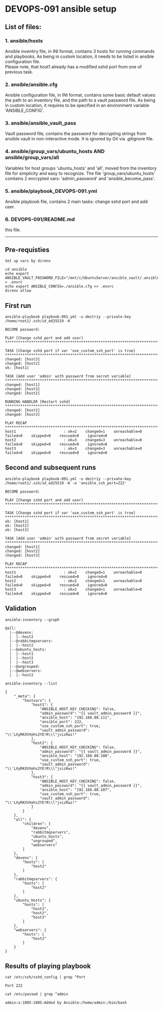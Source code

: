 # DEVOPS-091 ansible setup

## List of files:
### 1. ansible/hosts
Ansible inventiry file, in INI format, contains 3 hosts for running commands and playbooks. As being in custom location, it needs to be listed in ansible configuration file.  
Please note, that host1 already has a modified sshd port from one of previous task.

### 2. ansible/ansible.cfg
Ansible configuration file, in INI format, contains some basic default values: the path to an inventory file, and the path to a vault password file. As being in custom location, it requires to be specified in an environment variable 'ANSIBLE_CONFIG'.

### 3. ansible/ansible_vault_pass
Vault password file, contains the password for decrypting strings from ansible vault in non-interactive mode. It is ignored by Git via .gitignore file.

### 4. ansible/group_vars/ubuntu_hosts AND ansible/group_vars/all
Variables for host groups 'ubuntu_hosts' and 'all', moved from the inventory file for simplicity and easy to recognize. The file 'group_vars/ubuntu_hosts' comtains 2 encrypted vars: 'admin_password' and 'ansible_become_pass'.


### 5. ansible/playbook_DEVOPS-091.yml
Ansible playbook file, contains 2 main tasks: change sshd port and add user.

### 6. DEVOPS-091/README.md
this file.

---

## Pre-requisties

`Set up vars by direnv`

```console
cd ansible
echo export ANSIBLE_VAULT_PASSWORD_FILE="/mnt/c/UbuntuServer/ansible_vault/.ansible_vault_pass" > .envrc
echo export ANSIBLE_CONFIG=./ansible.cfg >> .envrc
direnv allow
```


## First run

`ansible-playbook playbook-091.yml -u dmitriy --private-key /home/root1/.ssh/id_ed25519 -K`

```console
BECOME password:

PLAY [Change sshd port and add user] *****************************************************************************************************************************************************************************************

TASK [Change sshd port if var 'use_custom_ssh_port' is true] *****************************************************************************************************************************************************************
changed: [host3]
changed: [host2]
ok: [host1]

TASK [Add user 'admin' with password from secret variable] *******************************************************************************************************************************************************************
changed: [host1]
changed: [host3]
changed: [host2]

RUNNING HANDLER [Restart sshd] ***********************************************************************************************************************************************************************************************
changed: [host2]
changed: [host3]

PLAY RECAP *******************************************************************************************************************************************************************************************************************
host1                      : ok=2    changed=1    unreachable=0    failed=0    skipped=0    rescued=0    ignored=0
host2                      : ok=3    changed=3    unreachable=0    failed=0    skipped=0    rescued=0    ignored=0
host3                      : ok=3    changed=3    unreachable=0    failed=0    skipped=0    rescued=0    ignored=0
```


## Second and subsequent runs

`ansible-playbook playbook-091.yml -u dmitriy --private-key /home/root1/.ssh/id_ed25519 -K -e 'ansible_ssh_port=222'`

```console
BECOME password:

PLAY [Change sshd port and add user] *****************************************************************************************************************************************************************************************

TASK [Change sshd port if var 'use_custom_ssh_port' is true] *****************************************************************************************************************************************************************
ok: [host1]
ok: [host2]
ok: [host3]

TASK [Add user 'admin' with password from secret variable] *******************************************************************************************************************************************************************
changed: [host1]
changed: [host2]
changed: [host3]

PLAY RECAP *******************************************************************************************************************************************************************************************************************
host1                      : ok=2    changed=1    unreachable=0    failed=0    skipped=0    rescued=0    ignored=0
host2                      : ok=2    changed=1    unreachable=0    failed=0    skipped=0    rescued=0    ignored=0
host3                      : ok=2    changed=1    unreachable=0    failed=0    skipped=0    rescued=0    ignored=0
```


## Validation
`ansible-inventory --graph`
```console
@all:
  |--@devenv:
  |  |--host2
  |--@rabbitmqservers:
  |  |--host2
  |--@ubuntu_hosts:
  |  |--host1
  |  |--host2
  |  |--host3
  |--@ungrouped:
  |--@webservers:
  |  |--host2
```

`ansible-inventory --list`
```console
{
    "_meta": {
        "hostvars": {
            "host1": {
                "ANSIBLE_HOST_KEY_CHECKING": false,
                "admin_password": "{{ vault_admin_password }}",
                "ansible_host": "192.168.88.111",
                "ansible_port": 222,
                "use_custom_ssh_port": true,
                "vault_admin_password": "\\'LXyRKXVXehs2YE!R\\\"jvizKwz!"
            },
            "host2": {
                "ANSIBLE_HOST_KEY_CHECKING": false,
                "admin_password": "{{ vault_admin_password }}",
                "ansible_host": "192.168.88.108",
                "use_custom_ssh_port": true,
                "vault_admin_password": "\\'LXyRKXVXehs2YE!R\\\"jvizKwz!"
            },
            "host3": {
                "ANSIBLE_HOST_KEY_CHECKING": false,
                "admin_password": "{{ vault_admin_password }}",
                "ansible_host": "192.168.88.107",
                "use_custom_ssh_port": true,
                "vault_admin_password": "\\'LXyRKXVXehs2YE!R\\\"jvizKwz!"
            }
        }
    },
    "all": {
        "children": [
            "devenv",
            "rabbitmqservers",
            "ubuntu_hosts",
            "ungrouped",
            "webservers"
        ]
    },
    "devenv": {
        "hosts": [
            "host2"
        ]
    },
    "rabbitmqservers": {
        "hosts": [
            "host2"
        ]
    },
    "ubuntu_hosts": {
        "hosts": [
            "host1",
            "host2",
            "host3"
        ]
    },
    "webservers": {
        "hosts": [
            "host2"
        ]
    }
}
```


## Results of playing playbook
`cat /etc/ssh/sshd_config | grep ^Port`
```console
Port 222
```

`cat /etc/passwd | grep ^admin`
```console
admin:x:1005:1005:Added by Ansible:/home/admin:/bin/bash
```
